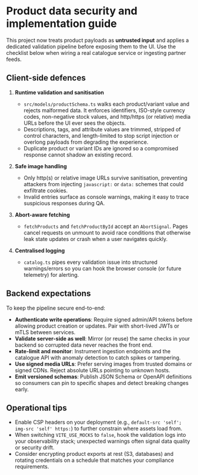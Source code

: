 # Product data security and implementation guide

This project now treats product payloads as **untrusted input** and applies a dedicated
validation pipeline before exposing them to the UI. Use the checklist below when wiring a
real catalogue service or ingesting partner feeds.

## Client-side defences

1. **Runtime validation and sanitisation**
   - `src/models/productSchema.ts` walks each product/variant value and rejects malformed
     data. It enforces identifiers, ISO-style currency codes, non-negative stock values,
     and http/https (or relative) media URLs before the UI ever sees the objects.
   - Descriptions, tags, and attribute values are trimmed, stripped of control characters,
     and length-limited to stop script injection or overlong payloads from degrading the
     experience.
   - Duplicate product or variant IDs are ignored so a compromised response cannot shadow
     an existing record.

2. **Safe image handling**
   - Only http(s) or relative image URLs survive sanitisation, preventing attackers from
     injecting `javascript:` or `data:` schemes that could exfiltrate cookies.
   - Invalid entries surface as console warnings, making it easy to trace suspicious
     responses during QA.

3. **Abort-aware fetching**
   - `fetchProducts` and `fetchProductById` accept an `AbortSignal`. Pages cancel requests
     on unmount to avoid race conditions that otherwise leak state updates or crash when a
     user navigates quickly.

4. **Centralised logging**
   - `catalog.ts` pipes every validation issue into structured warnings/errors so you can
     hook the browser console (or future telemetry) for alerting.

## Backend expectations

To keep the pipeline secure end-to-end:

- **Authenticate write operations**: Require signed admin/API tokens before allowing
  product creation or updates. Pair with short-lived JWTs or mTLS between services.
- **Validate server-side as well**: Mirror (or reuse) the same checks in your backend so
  corrupted data never reaches the front end.
- **Rate-limit and monitor**: Instrument ingestion endpoints and the catalogue API with
  anomaly detection to catch spikes or tampering.
- **Use signed media URLs**: Prefer serving images from trusted domains or signed CDNs.
  Reject absolute URLs pointing to unknown hosts.
- **Emit versioned schemas**: Publish JSON Schema or OpenAPI definitions so consumers can
  pin to specific shapes and detect breaking changes early.

## Operational tips

- Enable CSP headers on your deployment (e.g., `default-src 'self'; img-src 'self' https:`)
  to further constrain where assets load from.
- When switching `VITE_USE_MOCKS` to `false`, hook the validation logs into your
  observability stack; unexpected warnings often signal data quality or security drift.
- Consider encrypting product exports at rest (S3, databases) and rotating credentials on a
  schedule that matches your compliance requirements.
